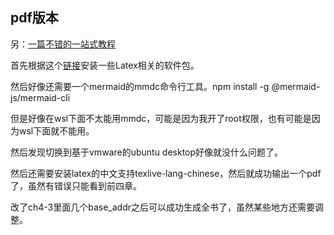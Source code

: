 ## pdf版本

另：[一篇不错的一站式教程](https://vimalkvn.com/create-sphinx-pdf/)

首先根据这个[链接](https://www.sphinx-doc.org/en/master/usage/builders/index.html#sphinx.builders.latex.LaTeXBuilder)安装一些Latex相关的软件包。

然后好像还需要一个mermaid的mmdc命令行工具。npm install -g @mermaid-js/mermaid-cli

但是好像在wsl下面不太能用mmdc，可能是因为我开了root权限，也有可能是因为wsl下面就不能用。

然后发现切换到基于vmware的ubuntu desktop好像就没什么问题了。

然后还需要安装latex的中文支持texlive-lang-chinese，然后就成功输出一个pdf了，虽然有错误只能看到前四章。

改了ch4-3里面几个base_addr之后可以成功生成全书了，虽然某些地方还需要调整。